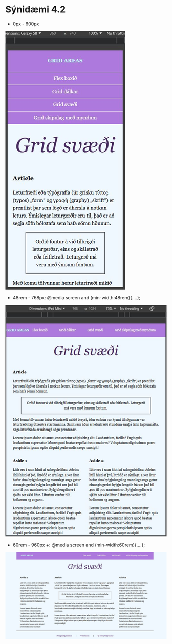# Sýnidæmi 4.2

- 0px - 600px

![Grid RWD](verk-43-1.jpg)

- 48rem - 768px: @media screen and (min-width:48rem){....}; 

![Grid RWD](verk-43-2.jpg)

- 60rem - 960px +: @media screen and (min-width:60rem){....}; 

![Grid RWD](verk-43-3.jpg)